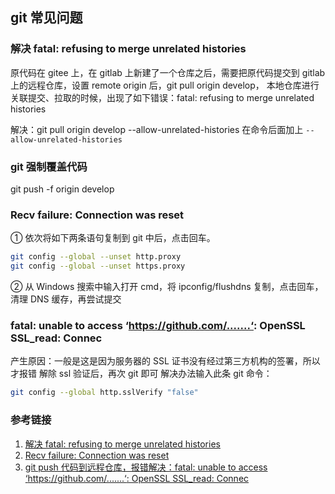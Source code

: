 ## git 常见问题

### 解决 fatal: refusing to merge unrelated histories

原代码在 gitee 上，在 gitlab 上新建了一个仓库之后，需要把原代码提交到 gitlab 上的远程仓库，设置 remote origin 后，git pull origin develop，
本地仓库进行关联提交、拉取的时候，出现了如下错误：fatal: refusing to merge unrelated histories

解决：git pull origin develop --allow-unrelated-histories
在命令后面加上 `--allow-unrelated-histories`

### git 强制覆盖代码

git push -f origin develop

### Recv failure: Connection was reset

① 依次将如下两条语句复制到 git 中后，点击回车。

```bash
git config --global --unset http.proxy
git config --global --unset https.proxy
```

② 从 Windows 搜索中输入打开 cmd，将 ipconfig/flushdns 复制，点击回车，清理 DNS 缓存，再尝试提交

### fatal: unable to access ‘https://github.com/.......‘: OpenSSL SSL_read: Connec

产生原因：一般是这是因为服务器的 SSL 证书没有经过第三方机构的签署，所以才报错
解除 ssl 验证后，再次 git 即可
解决办法输入此条 git 命令：

```bash
git config --global http.sslVerify "false"
```

### 参考链接

1. [解决 fatal: refusing to merge unrelated histories](https://blog.51cto.com/laok8/2454524)
2. [Recv failure: Connection was reset](https://blog.csdn.net/m0_69087087/article/details/128838186)
3. [git push 代码到远程仓库，报错解决：fatal: unable to access ‘https://github.com/.......‘: OpenSSL SSL_read: Connec](https://blog.csdn.net/cubejava/article/details/120631396)
